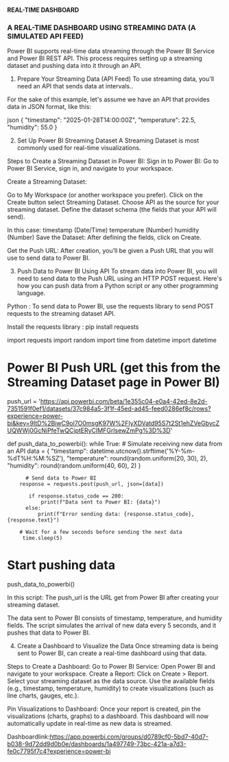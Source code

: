 ******REAL-TIME DASHBOARD******

### A REAL-TIME DASHBOARD USING STREAMING DATA  (A SIMULATED API FEED) #####


Power BI supports real-time data streaming through the Power BI Service and Power BI REST API. This process requires setting up a streaming dataset and pushing data into it through an API. 

1. Prepare Your Streaming Data (API Feed)
To use streaming data, you'll need an API that sends data at intervals..

For the sake of this example, let's assume we have an API that provides data in JSON format, like this:

json
{
  "timestamp": "2025-01-28T14:00:00Z",
  "temperature": 22.5,
  "humidity": 55.0
}

2. Set Up Power BI Streaming Dataset
 A Streaming Dataset is most commonly used for real-time visualizations.

Steps to Create a Streaming Dataset in Power BI:
Sign in to Power BI: Go to Power BI Service, sign in, and navigate to your workspace.

Create a Streaming Dataset:

Go to My Workspace (or another workspace you prefer).
Click on the Create button select Streaming Dataset.
Choose API as the source for your streaming dataset.
Define the dataset schema (the fields that your API will send). 


In this case:
timestamp (Date/Time)
temperature (Number)
humidity (Number)
Save the Dataset: After defining the fields, click on Create.

Get the Push URL: After creation, you’ll be given a Push URL that you will use to send data to Power BI.

3. Push Data to Power BI Using API
To stream data into Power BI, you will need to send data to the Push URL using an HTTP POST request. Here's how you can push data from a Python script or any other programming language.

Python :
To send data to Power BI,  use the requests library to send POST requests to the streaming dataset API.

Install the requests library :
pip install requests


import requests
import random
import time
from datetime import datetime

# Power BI Push URL (get this from the Streaming Dataset page in Power BI)
push_url = 'https://api.powerbi.com/beta/1e355c04-e0a4-42ed-8e2d-7351591f0ef1/datasets/37c984a5-3f1f-45ed-ad45-feed0286ef8c/rows?experience=power-bi&key=9ItD%2BiwC9ol7O0msgK97W%2FIyXDVatd95S7t2St1ehZVeGbycZUQWWj0GcNiPfeTwQCiptERyCIMFGrlsewZmPg%3D%3D'

def push_data_to_powerbi():
    while True:
        # Simulate receiving new data from an API
        data = {
            "timestamp": datetime.utcnow().strftime('%Y-%m-%dT%H:%M:%SZ'),
            "temperature": round(random.uniform(20, 30), 2),
            "humidity": round(random.uniform(40, 60), 2)
        }

          # Send data to Power BI
        response = requests.post(push_url, json=[data])

           if response.status_code == 200:
               print(f"Data sent to Power BI: {data}")
          else:
              print(f"Error sending data: {response.status_code}, {response.text}")
  
        # Wait for a few seconds before sending the next data
         time.sleep(5)

# Start pushing data
push_data_to_powerbi()


In this script:
The push_url is the URL  get from Power BI after creating your streaming dataset.

The data sent to Power BI consists of timestamp, temperature, and humidity fields.
The script simulates the arrival of new data every 5 seconds, and it pushes that data to Power BI.


4. Create a Dashboard to Visualize the Data
Once streaming data is being sent to Power BI, can create a real-time dashboard using that data.

Steps to Create a Dashboard:
Go to Power BI Service: Open Power BI and navigate to your workspace.
Create a Report:
Click on Create > Report.
Select your streaming dataset as the data source.
Use the available fields (e.g., timestamp, temperature, humidity) to create visualizations (such as line charts, gauges, etc.).


Pin Visualizations to Dashboard:
Once your report is created, pin the visualizations (charts, graphs) to a dashboard.
This dashboard will now automatically update in real-time as new data is streamed.


Dashboardlink:https://app.powerbi.com/groups/d0789cf0-5bd7-40d7-b038-9d72dd9d0b0e/dashboards/1a497749-73bc-421a-a7d3-fe0c7795f7c4?experience=power-bi

